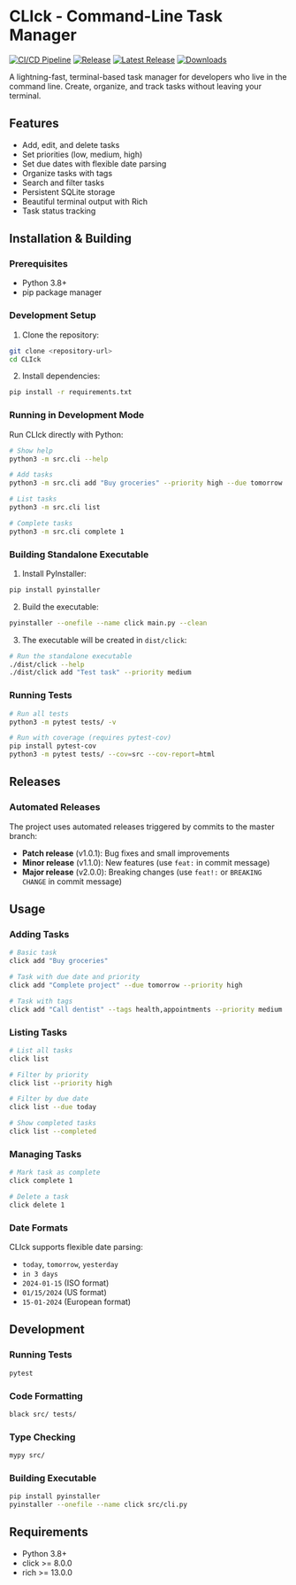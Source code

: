 # CLIck - Command-Line Task Manager

[![CI/CD Pipeline](https://github.com/arsovskidev/CLIck/actions/workflows/ci.yml/badge.svg)](https://github.com/arsovskidev/CLIck/actions/workflows/ci.yml)
[![Release](https://github.com/arsovskidev/CLIck/actions/workflows/release.yml/badge.svg)](https://github.com/arsovskidev/CLIck/actions/workflows/release.yml)
[![Latest Release](https://img.shields.io/github/v/release/arsovskidev/CLIck)](https://github.com/arsovskidev/CLIck/releases/latest)
[![Downloads](https://img.shields.io/github/downloads/arsovskidev/CLIck/total)](https://github.com/arsovskidev/CLIck/releases)

A lightning-fast, terminal-based task manager for developers who live in the command line. Create, organize, and track tasks without leaving your terminal.

## Features

- Add, edit, and delete tasks
- Set priorities (low, medium, high)
- Set due dates with flexible date parsing
- Organize tasks with tags
- Search and filter tasks
- Persistent SQLite storage
- Beautiful terminal output with Rich
- Task status tracking

## Installation & Building

### Prerequisites
- Python 3.8+
- pip package manager

### Development Setup

1. Clone the repository:
```bash
git clone <repository-url>
cd CLIck
```

2. Install dependencies:
```bash
pip install -r requirements.txt
```

### Running in Development Mode

Run CLIck directly with Python:
```bash
# Show help
python3 -m src.cli --help

# Add tasks
python3 -m src.cli add "Buy groceries" --priority high --due tomorrow

# List tasks
python3 -m src.cli list

# Complete tasks
python3 -m src.cli complete 1
```

### Building Standalone Executable

1. Install PyInstaller:
```bash
pip install pyinstaller
```

2. Build the executable:
```bash
pyinstaller --onefile --name click main.py --clean
```

3. The executable will be created in `dist/click`:
```bash
# Run the standalone executable
./dist/click --help
./dist/click add "Test task" --priority medium
```

### Running Tests

```bash
# Run all tests
python3 -m pytest tests/ -v

# Run with coverage (requires pytest-cov)
pip install pytest-cov
python3 -m pytest tests/ --cov=src --cov-report=html
```

## Releases

### Automated Releases

The project uses automated releases triggered by commits to the master branch:

- **Patch release** (v1.0.1): Bug fixes and small improvements
- **Minor release** (v1.1.0): New features (use `feat:` in commit message)
- **Major release** (v2.0.0): Breaking changes (use `feat!:` or `BREAKING CHANGE` in commit message)

## Usage

### Adding Tasks

```bash
# Basic task
click add "Buy groceries"

# Task with due date and priority
click add "Complete project" --due tomorrow --priority high

# Task with tags
click add "Call dentist" --tags health,appointments --priority medium
```

### Listing Tasks

```bash
# List all tasks
click list

# Filter by priority
click list --priority high

# Filter by due date
click list --due today

# Show completed tasks
click list --completed
```

### Managing Tasks

```bash
# Mark task as complete
click complete 1

# Delete a task
click delete 1
```

### Date Formats

CLIck supports flexible date parsing:
- `today`, `tomorrow`, `yesterday`
- `in 3 days`
- `2024-01-15` (ISO format)
- `01/15/2024` (US format)
- `15-01-2024` (European format)

## Development

### Running Tests

```bash
pytest
```

### Code Formatting

```bash
black src/ tests/
```

### Type Checking

```bash
mypy src/
```

### Building Executable

```bash
pip install pyinstaller
pyinstaller --onefile --name click src/cli.py
```

## Requirements

- Python 3.8+
- click >= 8.0.0
- rich >= 13.0.0
